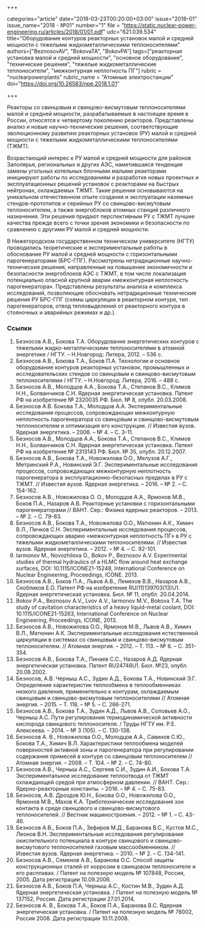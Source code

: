 +++

categories="article"
date="2018-03-23T00:20:00+03:00"
issue="2018-01"
issue_name="2018 - №01"
number="1"
file = "https://static.nuclear-power-engineering.ru/articles/2018/01/01.pdf"
udc="621.039.534"
title="Оборудование контуров реакторных установок малой и средней мощности с тяжелыми жидкометаллическими теплоносителями"
authors=["BeznosovAV", "BokovaTA", "BokovPA"]
tags=["реакторная установка малой и средней мощности", "основное оборудование", "технические решения", "тяжелые жидкометаллические теплоносители", "межконтурная неплотность ПГ"]
rubric = "nuclearpowerplants"
rubric_name = "Aтомные электростанции"
doi="https://doi.org/10.26583/npe.2018.1.01"

+++

Реакторы со свинцовым и свинцово-висмутовым теплоносителями малой и средней мощности, разрабатываемые в настоящее время в России, относятся к четвертому поколению реакторов. Представлены анализ и новые научно-технические решения, соответствующие эволюционному развитию реакторных установок (РУ) малой и средней мощности с тяжелыми жидкометаллическими теплоносителями (ТЖМТ).

Возрастающий интерес к РУ малой и средней мощности для районов Заполярья, региональных и других АЭС, наметившаяся тенденция замены угольных котельных блочными малыми реакторами инициируют работы по исследованиям и разработке новых проектных и эксплуатационных решений установок с реакторами на быстрых нейтронах, охлаждаемых ТЖМТ. Такие решения основываются на уникальном отечественном опыте создания и эксплуатации наземных стендов-прототипов и серийных РУ со свинцово-висмутовым теплоносителем, а также энергоблоков атомных станций различного назначения. Эти решения придают перспективным РУ с ТЖМТ лучшие качества прежде всего с точки зрения экономики и безопасности по сравнению с другими РУ малой и средней мощности.

В Нижегородском государственном техническом университете (НГТУ) проводились теоретические и экспериментальные работы в обоснование РУ малой и средней мощности с горизонтальными парогенераторами (БРС-ГПГ). Рассмотрены нетрадиционные научно-технические решения, направленные на повышение экономичности и безопасности энергоблоков АЭС с ТЖМТ, в том числе локализация потенциально опасной крупной аварии «межконтурная неплотность парогенератора». Представлены результаты анализа и комплекса исследований, позволяющие обосновать нетрадиционные технические решения РУ БРС-ГПГ (схемы циркуляции в реакторном контуре, тип парогенераторов, отвод тепловыделений от реакторного контура в стояночных и аварийных режимах и др.).

### Ссылки

1. Безносов А.В., Бокова Т.А. Оборудование энергетических контуров с тяжелыми жидко-металлическими теплоносителями в атомной энергетике / НГТУ. – Н.Новгород: Литера, 2012. – 536 с.
2. Безносов А.В., Бокова Т.А., Боков П.А. Технологии и основное оборудование контуров реакторных установок, промышленных и исследовательских стендов со свинцовым и свинцово-висмутовым теплоносителями / НГТУ. – Н.Новгород: Литера, 2016. – 488 с.
3. Безносов А.В., Молодцов А.А., Бокова Т.А., Степанов В.С., Климов Н.Н., Болванчиков С.Н. Ядерная энергетическая установка. Патент РФ на изобретение № 2320035 РФ. Бюл. № 8, опубл. 20.03.2008.
4. Безносов А.В. Бокова Т.А., Молодцов А.А. Экспериментальные исследования процессов, сопровождающих межконтурную неплотность парогенератора со свинцовым и свинцово-висмутовым теплоносителем и оптимизация его конструкции. // Известия вузов. Ядерная энергетика. – 2006. – № 4. – С. 3-11.
5. Безносов А.В., Молодцов А.А., Бокова Т.А., Степанов В.С., Климов Н.Н., Болванчиков С.Н. Ядерная энергетическая установка. Патент РФ на изобретение № 2313143 РФ. Бюл. № 35, опубл. 20.12.2007.
6. Безносов А.В., Бокова Т.А., Новожилова О.О., Мелузов А.Г., Метринский Р.А., Новинский Э.Г. Экспериментальные исследования процессов, сопровождающих межконтурную неплотность парогенератора в эксплуатационно-безопасных пределах в РУ с ТЖМТ. // Известия вузов. Ядерная энергетика. – 2016. – № 2. – С. 154-162.
7. Безносов А.В., Новожилова О. О., Молодцов А.А., Ярмонов М.В., Боков П.А., Назаров А.В. Реакторные установки с горизонтальными парогенераторами // ВАНТ. Сер.: Физика ядерных реакторов. – 2013. – № 2. – С. 79-83.
8. Безносов А.В., Бокова Т.А., Новожилова О.О., Матюнин А.К., Химич В.Л., Пичков С.Н. Экспериментальные исследования процессов, сопровождающих аварию «межконтурная неплотность ПГ» в РУ с тяжелыми жидкометаллическими теплоносителями. // Известия вузов. Ядерная энергетика. – 2012. – № 4. – С. 92-101.
9. Iarmonov M., Novozhilova O., Bokov P., Beznosov A.V. Experimental studies of thermal hydraulics of a HLMC flow around heat exchange surfaces, DOI: 10.1115/ICONE21-15248, International Conference on Nuclear Engineering, Proceedings, ICONE. 2013.
10. Безносов А.В., Боков П.А., Львов А.В., Лемехов В.В., Назаров А.В., Скобликов Е.О. Патент РФ на изобретение RU(11)139703(13)U1. Ядерная энергетическая установка. Бюл. № 11, опубл. 20.04.2014.
11. Bokov P.A., Beznosov A.V., Lvov A.V., Iarmonov M.V., Bokova T.A. The study of cavitation characteristics of a heavy liquid-metal coolant, DOI: 10.1115/ICONE21-15263, International Conference on Nuclear Engineering, Proceedings, ICONE, 2013.
12. Безносов А.В., Новожилова О.О., Ярмонов М.В., Львов А.В., Химич В.Л., Матюнин А.К. Экспериментальные исследования естественной циркуляции в системах со свинцовым и свинцово-висмутовым теплоносителем. // Атомная энергия. – 2012. – Т. 113. – № 6. – С. 351-354.
13. Безносов А.В., Бокова Т.А., Пинаев С.С., Назаров А.Д. Ядерная энергетическая установка. Патент RU24748U1. Бюл. №23, опубл. 20.08.2002.
14. Безносов, А.В. Черныш А.С., Зудин А.Д., Бокова Т.А., Новинский Э.Г. Определение характеристик теплообмена в теплообменниках низкого давления, применительно к контурам, охлаждаемым свинцовым и свинцово-висмутовым теплоносителями // Атомная энергия. – 2015. – Т. 118. – № 5. – С. 266-271.
15. Безносов А.В., Бокова Т.А., Зудин А.Д., Львов А.В., Соловьев А.О., Черныш А.С. Пути регулирования термодинамической активности кислорода свинцового теплоносителя. / Труды НГТУ им. Р.Е. Алексеева. – 2014. – № 3 (105). – С. 130-138.
16. Безносов А. В., Новожилова О.О., Молодцов А.А., Савинов С.Ю., Бокова Т.А., Химич В.Л. Характеристики теплообмена моделей поверхностей активной зоны и парогенератора при регулировании содержания примесей в контуре со свинцовым теплоносителем // Атомная энергия. – 2008. – Т. 104. – № 2. – С. 74-80.
17. Безносов А.В., Черныш А.С., Сергеев С.И., Зудин А.И., Бокова Т.А. Экспериментальное исследование теплоотвода от ТЖМТ охлаждающей средой при атмосферном давлении. // ВАНТ. Сер.: Ядерно-реакторные константы. – 2016. – № 4. – С. 75-83.
18. Безносов, А.В. Дроздов Ю.Н., Бокова О.О., Новожилова О.О., Ярмонов М.В., Махов К.А. Триботехнические исследования зон контакта в среде свинцового и свинцово-висмутового теплоносителей. // Вестник машиностроения. – 2012. – № 1. – С. 43-46.
19. Безносов А.В., Боков П.А., Зефиров М.Д., Баранова В.С., Кустов М.С., Леонов В.Н. Экспериментальные исследования регулирования окислительного потенциала в контуре свинцового и свинцово-висмутового теплоносителей газовым массообменником. // Известия вузов. Ядерная энергетика. – 2010. – № 2. – С. 134-141.
20. Безносов А.В., Семенов А.В., Баранова О.С. Способ защиты конструкционных сталей от коррозии в свинцовом теплоносителе и его расплавах. / Патент на полезную модель № 107848, Россия, 2005. Дата регистрации 10.09.2006.
21. Безносов А.В., Боков П.А, Черныш А.С., Костин М.В., Зудин А.Д. Ядерная энергетическая установка. / Патент на полезную модель № 137152, Россия. Дата регистрации 27.01.2014.
22. Безносов А. В., Бокова Т.А., Боков П.А., Баранова В.С. Ядерная энергетическая установка. / Патент на полезную модель № 78002, Россия 2008. Дата регистрации 10.11.2008.